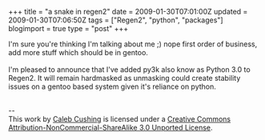 +++
title = "a snake in regen2"
date = 2009-01-30T07:01:00Z
updated = 2009-01-30T07:06:50Z
tags = ["Regen2", "python", "packages"]
blogimport = true 
type = "post"
+++

I'm sure you're thinking I'm talking about me ;) nope first order of business, add more stuff which should be in gentoo.<br /><br />I'm pleased to announce that I've added py3k also know as Python 3.0 to Regen2. It will remain hardmasked as unmasking could create stability issues on a gentoo based system given it's reliance on python.<div class="blogger-post-footer"><br />--<br />
This <span xmlns:dc="http://purl.org/dc/elements/1.1/" href="http://purl.org/dc/dcmitype/Text" rel="dc:type">work</span> by <a xmlns:cc="http://creativecommons.org/ns#" href="http://www.xenoterracide.com" property="cc:attributionName" rel="cc:attributionURL">Caleb Cushing</a> is licensed under a <a rel="license" href="http://creativecommons.org/licenses/by-nc-sa/3.0/">Creative Commons Attribution-NonCommercial-ShareAlike 3.0 Unported License</a>.</div>
